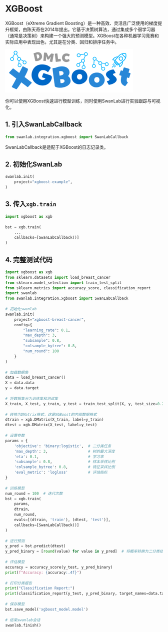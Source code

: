 # XGBoost

XGBoost（eXtreme Gradient Boosting）是一种高效、灵活且广泛使用的梯度提升框架，由陈天奇在2014年提出。它基于决策树算法，通过集成多个弱学习器（通常是决策树）来构建一个强大的预测模型。XGBoost在各种机器学习竞赛和实际应用中表现出色，尤其是在分类、回归和排序任务中。

![xgboost](/zh/guide_cloud/integration/xgboost/logo.png)

你可以使用XGBoost快速进行模型训练，同时使用SwanLab进行实验跟踪与可视化。

## 1. 引入SwanLabCallback

```python
from swanlab.integration.xgboost import SwanLabCallback
```

SwanLabCallback是适配于XGBoost的日志记录类。


## 2. 初始化SwanLab

```python
swanlab.init(
    project="xgboost-example", 
)
```

## 3. 传入`xgb.train`

```python
import xgboost as xgb

bst = xgb.train(
    ...
    callbacks=[SwanLabCallback()]
)
```


## 4. 完整测试代码

```python
import xgboost as xgb
from sklearn.datasets import load_breast_cancer
from sklearn.model_selection import train_test_split
from sklearn.metrics import accuracy_score, classification_report
import swanlab
from swanlab.integration.xgboost import SwanLabCallback

# 初始化swanlab
swanlab.init(
    project="xgboost-breast-cancer",
    config={
        "learning_rate": 0.1,
        "max_depth": 3,
        "subsample": 0.8,
        "colsample_bytree": 0.8,
        "num_round": 100
    }
)

# 加载数据集
data = load_breast_cancer()
X = data.data
y = data.target

# 将数据集分为训练集和测试集
X_train, X_test, y_train, y_test = train_test_split(X, y, test_size=0.2, random_state=42)

# 转换为DMatrix格式，这是XGBoost的内部数据格式
dtrain = xgb.DMatrix(X_train, label=y_train)
dtest = xgb.DMatrix(X_test, label=y_test)

# 设置参数
params = {
    'objective': 'binary:logistic',  # 二分类任务
    'max_depth': 3,                  # 树的最大深度
    'eta': 0.1,                      # 学习率
    'subsample': 0.8,                # 样本采样比例
    'colsample_bytree': 0.8,         # 特征采样比例
    'eval_metric': 'logloss'         # 评估指标
}

# 训练模型
num_round = 100  # 迭代次数
bst = xgb.train(
    params, 
    dtrain, 
    num_round,
    evals=[(dtrain, 'train'), (dtest, 'test')], 
    callbacks=[SwanLabCallback()]
)

# 进行预测
y_pred = bst.predict(dtest)
y_pred_binary = [round(value) for value in y_pred]  # 将概率转换为二分类结果

# 评估模型
accuracy = accuracy_score(y_test, y_pred_binary)
print(f"Accuracy: {accuracy:.4f}")

# 打印分类报告
print("Classification Report:")
print(classification_report(y_test, y_pred_binary, target_names=data.target_names))

# 保存模型
bst.save_model('xgboost_model.model')

# 结束swanlab会话
swanlab.finish()
```